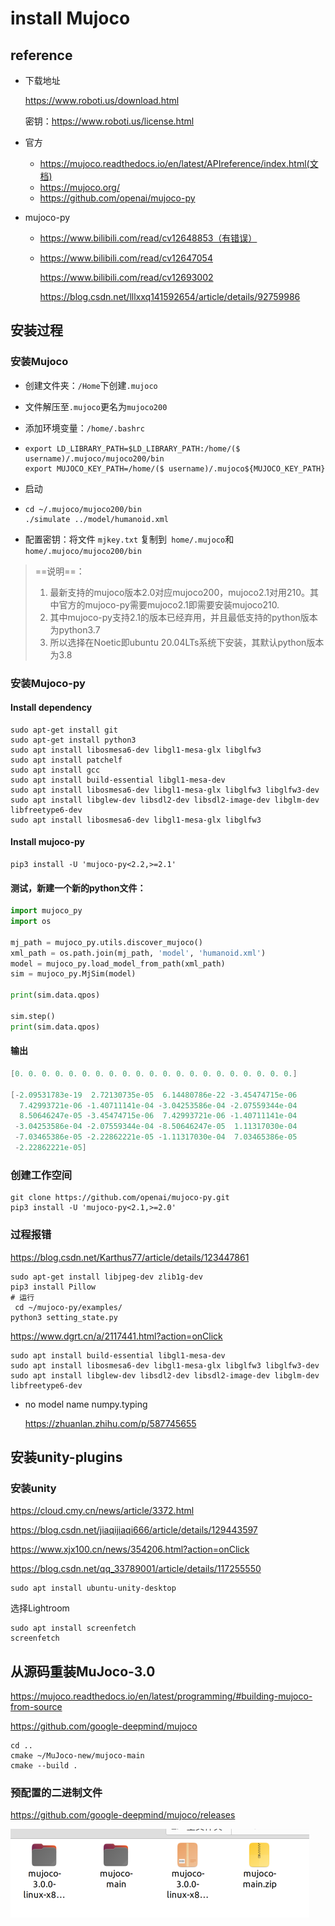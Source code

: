 # install Mujoco

## reference

- 下载地址

  https://www.roboti.us/download.html

  密钥：https://www.roboti.us/license.html

- 官方

  - https://mujoco.readthedocs.io/en/latest/APIreference/index.html(文档)
  - https://mujoco.org/
  - https://github.com/openai/mujoco-py

- mujoco-py

  -   https://www.bilibili.com/read/cv12648853（有错误）

  - https://www.bilibili.com/read/cv12647054

    https://www.bilibili.com/read/cv12693002

    https://blog.csdn.net/lllxxq141592654/article/details/92759986


## 安装过程

### 安装Mujoco

- 创建文件夹：`/Home`下创建`.mujoco`

- 文件解压至`.mujoco`更名为`mujoco200`

- 添加环境变量：`/home/.bashrc`

- ```shell
  export LD_LIBRARY_PATH=$LD_LIBRARY_PATH:/home/($ username)/.mujoco/mujoco200/bin
  export MUJOCO_KEY_PATH=/home/($ username)/.mujoco${MUJOCO_KEY_PATH} 
  ```

- 启动

- ```shell
  cd ~/.mujoco/mujoco200/bin
  ./simulate ../model/humanoid.xml
  ```

- 配置密钥：将文件 `mjkey.txt` 复制到` home/.mujoco`和 `home/.mujoco/mujoco200/bin`

> ==说明==：
>
> 1. 最新支持的mujoco版本2.0对应mujoco200，mujoco2.1对用210。其中官方的mujoco-py需要mujoco2.1即需要安装mujoco210.
> 2. 其中mujoco-py支持2.1的版本已经弃用，并且最低支持的python版本为python3.7
> 3. 所以选择在Noetic即ubuntu 20.04LTs系统下安装，其默认python版本为3.8
>

### 安装Mujoco-py

#### Install dependency

```shell
sudo apt-get install git
sudo apt-get install python3
sudo apt install libosmesa6-dev libgl1-mesa-glx libglfw3
sudo apt install patchelf
sudo apt install gcc 
sudo apt install build-essential libgl1-mesa-dev
sudo apt install libosmesa6-dev libgl1-mesa-glx libglfw3 libglfw3-dev
sudo apt install libglew-dev libsdl2-dev libsdl2-image-dev libglm-dev libfreetype6-dev
sudo apt install libosmesa6-dev libgl1-mesa-glx libglfw3
```

#### Install mujoco-py

```shell
pip3 install -U 'mujoco-py<2.2,>=2.1'
```



#### 测试，新建一个新的python文件：

```python
import mujoco_py
import os

mj_path = mujoco_py.utils.discover_mujoco()
xml_path = os.path.join(mj_path, 'model', 'humanoid.xml')
model = mujoco_py.load_model_from_path(xml_path)
sim = mujoco_py.MjSim(model)

print(sim.data.qpos)

sim.step()
print(sim.data.qpos) 
```



#### 输出

```c
[0. 0. 0. 0. 0. 0. 0. 0. 0. 0. 0. 0. 0. 0. 0. 0. 0. 0. 0. 0. 0.]

[-2.09531783e-19  2.72130735e-05  6.14480786e-22 -3.45474715e-06
  7.42993721e-06 -1.40711141e-04 -3.04253586e-04 -2.07559344e-04
  8.50646247e-05 -3.45474715e-06  7.42993721e-06 -1.40711141e-04
 -3.04253586e-04 -2.07559344e-04 -8.50646247e-05  1.11317030e-04
 -7.03465386e-05 -2.22862221e-05 -1.11317030e-04  7.03465386e-05
 -2.22862221e-05] 
```



### 创建工作空间

```shell
git clone https://github.com/openai/mujoco-py.git
pip3 install -U 'mujoco-py<2.1,>=2.0'
```



  ### 过程报错

  https://blog.csdn.net/Karthus77/article/details/123447861

  ```shell
  sudo apt-get install libjpeg-dev zlib1g-dev
  pip3 install Pillow
  # 运行
   cd ~/mujoco-py/examples/
  python3 setting_state.py 
  ```

  

https://www.dgrt.cn/a/2117441.html?action=onClick

```
sudo apt install build-essential libgl1-mesa-dev
sudo apt install libosmesa6-dev libgl1-mesa-glx libglfw3 libglfw3-dev
sudo apt install libglew-dev libsdl2-dev libsdl2-image-dev libglm-dev libfreetype6-dev
```

- no model name numpy.typing 

  https://zhuanlan.zhihu.com/p/587745655



## 安装unity-plugins

### 安装unity

https://cloud.cmy.cn/news/article/3372.html

https://blog.csdn.net/jiaqijiaqi666/article/details/129443597

https://www.xjx100.cn/news/354206.html?action=onClick

https://blog.csdn.net/qq_33789001/article/details/117255550

```shell
sudo apt install ubuntu-unity-desktop

```

选择Lightroom

```shell
sudo apt install screenfetch
screenfetch
```



## 从源码重装MuJoco-3.0

https://mujoco.readthedocs.io/en/latest/programming/#building-mujoco-from-source

https://github.com/google-deepmind/mujoco

```shell
cd ..
cmake ~/MuJoco-new/mujoco-main
cmake --build .
```

### 预配置的二进制文件

https://github.com/google-deepmind/mujoco/releases

![image-20231022173318856](../../../assets/76_image-20231022173318856.png)
